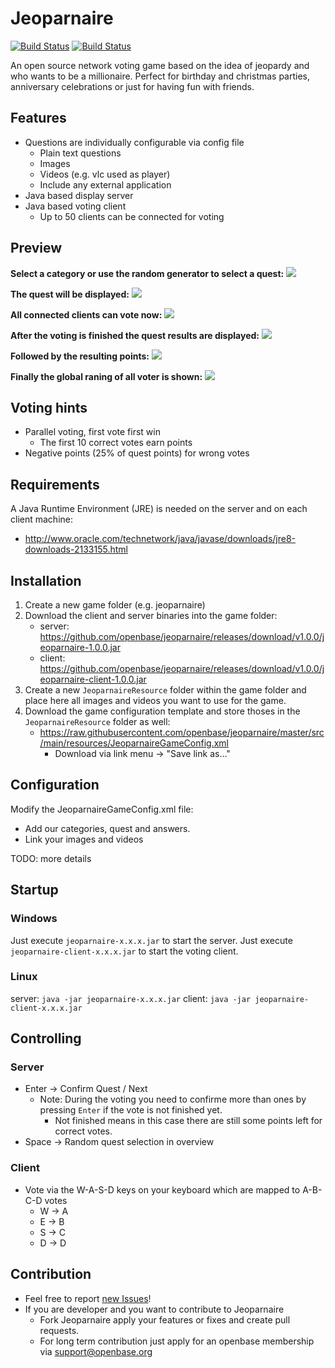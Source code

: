 # Jeoparnaire

[![Build Status](https://travis-ci.org/openbase/jeoparnaire.svg?branch=master)](https://travis-ci.org/openbase/jeoparnaire?branch=master)
[![Build Status](https://travis-ci.org/openbase/jeoparnaire.svg?branch=latest-stable)](https://travis-ci.org/openbase/jeoparnaire?branch=latest-stable)

An open source network voting game based on the idea of jeopardy and who wants to be a millionaire.
Perfect for birthday and christmas parties, anniversary celebrations or just for having fun with friends.

## Features 

* Questions are individually configurable via config file
  * Plain text questions
  * Images
  * Videos (e.g. vlc used as player)
  * Include any external application
* Java based display server
* Java based voting client
  * Up to 50 clients can be connected for voting

## Preview

**Select a category or use the random generator to select a quest:**
![](https://raw.githubusercontent.com/openbase/jeoparnaire/master/docs/images/jeoparnaire-overview.png)

**The quest will be displayed:**
![](https://raw.githubusercontent.com/openbase/jeoparnaire/master/docs/images/jeoparnaire-quest.png)

**All connected clients can vote now:**
![](https://raw.githubusercontent.com/openbase/jeoparnaire/master/docs/images/jeoparnaire-client.png)

**After the voting is finished the quest results are displayed:**
![](https://raw.githubusercontent.com/openbase/jeoparnaire/master/docs/images/jeoparnaire-quest-result.png)

**Followed by the resulting points:**
![](https://raw.githubusercontent.com/openbase/jeoparnaire/master/docs/images/jeoparnaire-points-quest.png)

**Finally the global raning of all voter is shown:**
![](https://raw.githubusercontent.com/openbase/jeoparnaire/master/docs/images/jeoparnaire-point-global.png)

## Voting hints

* Parallel voting, first vote first win
  * The first 10 correct votes earn points
* Negative points (25% of quest points) for wrong votes

## Requirements

A Java Runtime Environment (JRE) is needed on the server and on each client machine:
* http://www.oracle.com/technetwork/java/javase/downloads/jre8-downloads-2133155.html

## Installation

1. Create a new game folder (e.g. jeoparnaire)
2. Download the client and server binaries into the game folder:
   * server: https://github.com/openbase/jeoparnaire/releases/download/v1.0.0/jeoparnaire-1.0.0.jar
   * client: https://github.com/openbase/jeoparnaire/releases/download/v1.0.0/jeoparnaire-client-1.0.0.jar
3. Create a new `JeoparnaireResource` folder within the game folder and place here all images and videos you want to use for the game.
4. Download the game configuration template and store thoses in the `JeoparnaireResource` folder as well:
   * https://raw.githubusercontent.com/openbase/jeoparnaire/master/src/main/resources/JeoparnaireGameConfig.xml
     * Download via link menu -> "Save link as..."

## Configuration

Modify the JeoparnaireGameConfig.xml file:
* Add our categories, quest and answers.
* Link your images and videos

TODO: more details

## Startup

### Windows

Just execute ``jeoparnaire-x.x.x.jar`` to start the server.
Just execute ``jeoparnaire-client-x.x.x.jar`` to start the voting client.

### Linux

server: ``java -jar jeoparnaire-x.x.x.jar``
client: ``java -jar jeoparnaire-client-x.x.x.jar``

## Controlling

### Server
  * Enter -> Confirm Quest / Next
    * Note: During the voting you need to confirme more than ones by pressing `Enter` if the vote is not finished yet.
      * Not finished means in this case there are still some points left for correct votes.
  * Space -> Random quest selection in overview 

### Client
  * Vote via the W-A-S-D keys on your keyboard which are mapped to A-B-C-D votes
    * W -> A
    * E -> B
    * S -> C
    * D -> D

## Contribution
* Feel free to report [new Issues](https://github.com/openbase/jeoparnaire/issues/new)!
* If you are developer and you want to contribute to Jeoparnaire
    * Fork Jeoparnaire apply your features or fixes and create pull requests.
    * For long term contribution just apply for an openbase membership via support@openbase.org

